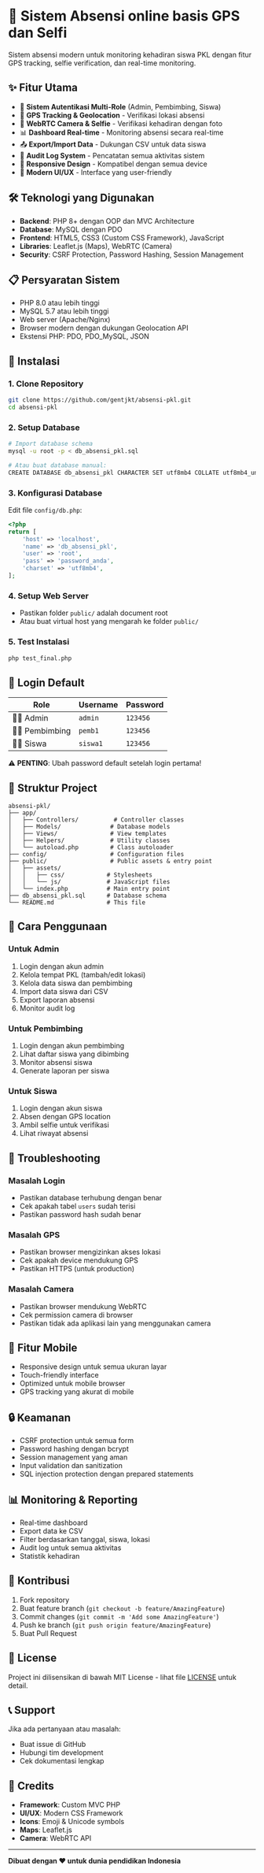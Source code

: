 # 🏢 Sistem Absensi online basis GPS dan Selfi

Sistem absensi modern untuk monitoring kehadiran siswa PKL dengan fitur GPS tracking, selfie verification, dan real-time monitoring.

## ✨ Fitur Utama

- 🔐 **Sistem Autentikasi Multi-Role** (Admin, Pembimbing, Siswa)
- 📍 **GPS Tracking & Geolocation** - Verifikasi lokasi absensi
- 📸 **WebRTC Camera & Selfie** - Verifikasi kehadiran dengan foto
- 📊 **Dashboard Real-time** - Monitoring absensi secara real-time
- 📤 **Export/Import Data** - Dukungan CSV untuk data siswa
- 📝 **Audit Log System** - Pencatatan semua aktivitas sistem
- 📱 **Responsive Design** - Kompatibel dengan semua device
- 🎨 **Modern UI/UX** - Interface yang user-friendly

## 🛠️ Teknologi yang Digunakan

- **Backend**: PHP 8+ dengan OOP dan MVC Architecture
- **Database**: MySQL dengan PDO
- **Frontend**: HTML5, CSS3 (Custom CSS Framework), JavaScript
- **Libraries**: Leaflet.js (Maps), WebRTC (Camera)
- **Security**: CSRF Protection, Password Hashing, Session Management

## 📋 Persyaratan Sistem

- PHP 8.0 atau lebih tinggi
- MySQL 5.7 atau lebih tinggi
- Web server (Apache/Nginx)
- Browser modern dengan dukungan Geolocation API
- Ekstensi PHP: PDO, PDO_MySQL, JSON

## 🚀 Instalasi

### 1. Clone Repository
```bash
git clone https://github.com/gentjkt/absensi-pkl.git
cd absensi-pkl
```

### 2. Setup Database
```bash
# Import database schema
mysql -u root -p < db_absensi_pkl.sql

# Atau buat database manual:
CREATE DATABASE db_absensi_pkl CHARACTER SET utf8mb4 COLLATE utf8mb4_unicode_ci;
```

### 3. Konfigurasi Database
Edit file `config/db.php`:
```php
<?php
return [
    'host' => 'localhost',
    'name' => 'db_absensi_pkl',
    'user' => 'root',
    'pass' => 'password_anda',
    'charset' => 'utf8mb4',
];
```

### 4. Setup Web Server
- Pastikan folder `public/` adalah document root
- Atau buat virtual host yang mengarah ke folder `public/`

### 5. Test Instalasi
```bash
php test_final.php
```

## 🔑 Login Default

| Role | Username | Password |
|------|----------|----------|
| 👨‍💼 Admin | `admin` | `123456` |
| 👨‍🏫 Pembimbing | `pemb1` | `123456` |
| 👨‍🎓 Siswa | `siswa1` | `123456` |

⚠️ **PENTING**: Ubah password default setelah login pertama!

## 📁 Struktur Project

```
absensi-pkl/
├── app/
│   ├── Controllers/          # Controller classes
│   ├── Models/              # Database models
│   ├── Views/               # View templates
│   ├── Helpers/             # Utility classes
│   └── autoload.php         # Class autoloader
├── config/                  # Configuration files
├── public/                  # Public assets & entry point
│   ├── assets/
│   │   ├── css/            # Stylesheets
│   │   └── js/             # JavaScript files
│   └── index.php           # Main entry point
├── db_absensi_pkl.sql      # Database schema
└── README.md               # This file
```

## 🎯 Cara Penggunaan

### Untuk Admin
1. Login dengan akun admin
2. Kelola tempat PKL (tambah/edit lokasi)
3. Kelola data siswa dan pembimbing
4. Import data siswa dari CSV
5. Export laporan absensi
6. Monitor audit log

### Untuk Pembimbing
1. Login dengan akun pembimbing
2. Lihat daftar siswa yang dibimbing
3. Monitor absensi siswa
4. Generate laporan per siswa

### Untuk Siswa
1. Login dengan akun siswa
2. Absen dengan GPS location
3. Ambil selfie untuk verifikasi
4. Lihat riwayat absensi

## 🔧 Troubleshooting

### Masalah Login
- Pastikan database terhubung dengan benar
- Cek apakah tabel `users` sudah terisi
- Pastikan password hash sudah benar

### Masalah GPS
- Pastikan browser mengizinkan akses lokasi
- Cek apakah device mendukung GPS
- Pastikan HTTPS (untuk production)

### Masalah Camera
- Pastikan browser mendukung WebRTC
- Cek permission camera di browser
- Pastikan tidak ada aplikasi lain yang menggunakan camera

## 📱 Fitur Mobile

- Responsive design untuk semua ukuran layar
- Touch-friendly interface
- Optimized untuk mobile browser
- GPS tracking yang akurat di mobile

## 🔒 Keamanan

- CSRF protection untuk semua form
- Password hashing dengan bcrypt
- Session management yang aman
- Input validation dan sanitization
- SQL injection protection dengan prepared statements

## 📊 Monitoring & Reporting

- Real-time dashboard
- Export data ke CSV
- Filter berdasarkan tanggal, siswa, lokasi
- Audit log untuk semua aktivitas
- Statistik kehadiran

## 🤝 Kontribusi

1. Fork repository
2. Buat feature branch (`git checkout -b feature/AmazingFeature`)
3. Commit changes (`git commit -m 'Add some AmazingFeature'`)
4. Push ke branch (`git push origin feature/AmazingFeature`)
5. Buat Pull Request

## 📄 License

Project ini dilisensikan di bawah MIT License - lihat file [LICENSE](LICENSE) untuk detail.

## 📞 Support

Jika ada pertanyaan atau masalah:
- Buat issue di GitHub
- Hubungi tim development
- Cek dokumentasi lengkap

## 🎉 Credits

- **Framework**: Custom MVC PHP
- **UI/UX**: Modern CSS Framework
- **Icons**: Emoji & Unicode symbols
- **Maps**: Leaflet.js
- **Camera**: WebRTC API

---

**Dibuat dengan ❤️ untuk dunia pendidikan Indonesia**
